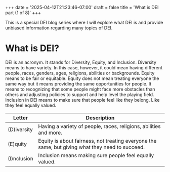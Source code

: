+++
date = '2025-04-12T21:23:46-07:00'
draft = false
title = 'What is DEI part (1 of 8)'
+++

This is a special DEI blog series where I will explore what DEI is and provide unbiased information regarding many topics of DEI.

# What is DEI?

DEI is an acronym. It stands for Diversity, Equity, and Inclusion. Diversity means to have variety. In this case, however, it could mean having different people, races, genders, ages, religions, abilities or backgrounds. Equity means to be fair or equitable. Equity does not mean treating everyone the same way but it means providing the same opportunities for people. It means to recognizing that some people might face more obstacles than others and adjusting policies to support and help level the playing field. Inclusion in DEI means to make sure that people feel like they belong. Like they feel equally valued. 


| Letter | Description |
| --- | ----------- |
| (D)iversity | Having a variety of people, races, religions, abilities and more. |
| (E)quity    | Equity is about fairness, not treating everyone the same, but giving what they need to succeed.   |
| (I)nclusion | Inclusion means making sure people feel equally valued.  |
